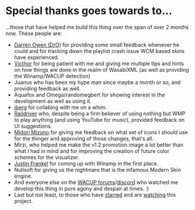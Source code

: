 # Special thanks goes towards to...
...those that have helped me build this thing over the span of over 2 months now.
These people are:

- [Darren Owen (DrO)](https://getwacup.com/) for providing some small feedback whenever he could and for tracking down the playlist crash issue WCM based skins have experienced.
- [Victhor](https://www.deviantart.com/victhor) for being patient with me and giving me multiple tips and hints on how things are done in the realm of WasabiXML (as well as providing the Winamp/WACUP detection)
- Juanus who has been my hype man since maybe a month or so, and providing feedback as well.
- Aquafox and Omega/randomegbert for showing interest in the development as well as using it.
- [jberg](https://github.com/jberg) for collabing with me on a whim.
- [Raildriver](https://www.youtube.com/channel/UCk0bCOpoYJQuDpPIi2d_csA) who, despite being a firm believer of using nothing but WMP to play anything (and using YouTube for music), provided feedback on UI suggestions.
- [Midori Mizuno](https://www.youtube.com/channel/UCIe4T4qHKDJXRc8Djm7WQ6g/) for giving me feedback on what set of icons I should use for the thinger and approving of those changes, that's all.
- Mirzi, who helped me make the v1.2 promotion image a lot better than what I had in mind and for improving the creation of future color schemes for the visualizer.
- [Justin Frankel](http://1014.org/) for coming up with Winamp in the first place.
- Nullsoft for giving us the nightmare that is the infamous Modern Skin engine.
- And everyone else on the [WACUP forums](https://getwacup.com/community/index.php)/[discord](https://discord.gg/5pVTdbj) who watched me develop this thing in pure agony and despair at times. :)
- Last but not least, to those who have [starred](https://github.com/The1Freeman/Winamp2000SP4/stargazers) and are [watching](https://github.com/The1Freeman/Winamp2000SP4/watchers) this project.

